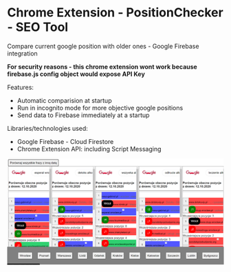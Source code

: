 # Chrome Extension - PositionChecker - SEO Tool
 Compare current google position with older ones - Google Firebase integration

**For security reasons - this chrome extension wont work because firebase.js config object would expose API Key**
 
Features:
- Automatic comparision at startup
- Run in incognito mode for more objective google positions 
- Send data to Firebase immediately at a startup

Libraries/technologies used:

- Google Firebase - Cloud Firestore
- Chrome Extension API: including Script Messaging 
 
 
 
 ![Screenshot](https://github.com/Heisenburn/Chrome-Extension---PositionChecker---SEO-Tool/blob/main/screenshot.png)
 
 
 
 
 
